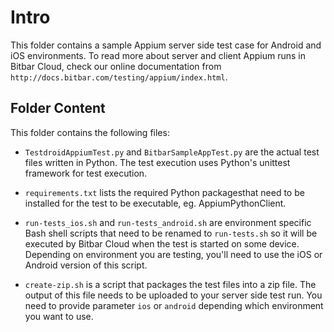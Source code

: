 Intro
=====


This folder contains a sample Appium server side test case for Android
and iOS environments. To read more about server and client Appium runs
in Bitbar Cloud, check our online documentation from `http://docs.bitbar.com/testing/appium/index.html`.

Folder Content
--------------

This folder contains the following files:

* `TestdroidAppiumTest.py` and `BitbarSampleAppTest.py` are the actual
  test files written in Python. The test execution uses Python's
  unittest framework for test execution.

* `requirements.txt` lists the required Python packagesthat need to be
  installed for the test to be executable, eg. AppiumPythonClient.

* `run-tests_ios.sh` and `run-tests_android.sh` are environment
  specific Bash shell scripts that need to be renamed to
  `run-tests.sh` so it will be executed by Bitbar Cloud when the test
  is started on some device. Depending on environment you are testing,
  you'll need to use the iOS or Android version of this script.

* `create-zip.sh` is a script that packages the test files into a zip
  file. The output of this file needs to be uploaded to your server
  side test run. You need to provide parameter `ios` or `android`
  depending which environment you want to use.

  